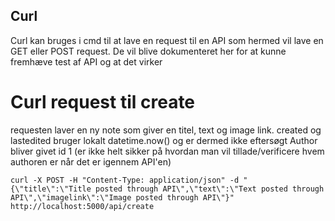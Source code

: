 ## Curl
Curl kan bruges i cmd til at lave en request til en API som hermed vil lave en GET eller POST request.
De vil blive dokumenteret her for at kunne fremhæve test af API og at det virker

# Curl request til create
requesten laver en ny note som giver en titel, text og image link.
created og lastedited bruger lokalt datetime.now() og er dermed ikke eftersøgt
Author bliver givet id 1 (er ikke helt sikker på hvordan man vil tillade/verificere hvem authoren er når det er igennem API'en)
```
curl -X POST -H "Content-Type: application/json" -d "{\"title\":\"Title posted through API\",\"text\":\"Text posted through API\",\"imagelink\":\"Image posted through API\"}" http://localhost:5000/api/create
```
